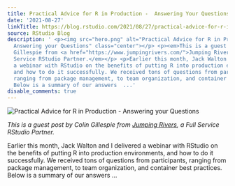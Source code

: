 ```yaml
---
title: Practical Advice for R in Production -  Answering Your Questions
date: '2021-08-27'
linkTitle: https://blog.rstudio.com/2021/08/27/practical-advice-for-r-in-production-answering-your-questions/
source: RStudio Blog
description: ' <p><img src="hero.png" alt="Practical Advice for R in Production -
  Answering your Questions" class="center"></p> <p><em>This is a guest post by Colin
  Gillespie from <a href="https://www.jumpingrivers.com/">Jumping Rivers</a>, a Full
  Service RStudio Partner.</em></p> <p>Earlier this month, Jack Walton and I delivered
  a webinar with RStudio on the benefits of putting R into production environments,
  and how to do it successfully. We received tons of questions from participants,
  ranging from package management, to team organization, and container best practices.
  Below is a summary of our answers  ...'
disable_comments: true
---
```

 <p><img src="hero.png" alt="Practical Advice for R in Production - Answering your Questions" class="center"></p> <p><em>This is a guest post by Colin Gillespie from <a href="https://www.jumpingrivers.com/">Jumping Rivers</a>, a Full Service RStudio Partner.</em></p> <p>Earlier this month, Jack Walton and I delivered a webinar with RStudio on the benefits of putting R into production environments, and how to do it successfully. We received tons of questions from participants, ranging from package management, to team organization, and container best practices. Below is a summary of our answers  ...